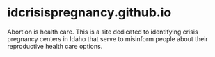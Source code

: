 # idcrisispregnancy.github.io
Abortion is health care. This is a site dedicated to identifying crisis pregnancy centers in Idaho that serve to misinform people about their reproductive health care options.
